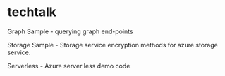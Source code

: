 # techtalk
Graph Sample - querying graph end-points

Storage Sample - Storage service encryption methods for azure storage service.

Serverless - Azure server less demo code
